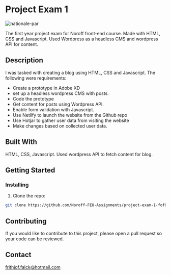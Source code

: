 # Project Exam 1

![nationale-par](https://user-images.githubusercontent.com/80104002/207572860-b6b0eef3-e9b1-456a-889d-e0449e3c1727.jpg)

The first year project exam for Noroff front-end course. Made with HTML, CSS and Javascript. Used Wordpress as a headless CMS and wordpress API for content. 

## Description

I was tasked with creating a blog using HTML, CSS and Javascript. The following were requirements: 

- Create a prototype in Adobe XD
- set up a headless wordpress CMS with posts.
- Code the prototype
- Get content for posts using Wordpress API.
- Enable form validation with Javascript.
- Use Netlify to launch the website from the Github repo
- Use Hotjar to gather user data from visiting the website
- Make changes based on collected user data.

## Built With

HTML, CSS, Javascript. Used wordpress API to fetch content for blog. 

## Getting Started

### Installing

1. Clone the repo:

```bash
git clone https://github.com/Noroff-FEU-Assignments/project-exam-1-fof002.git
```

## Contributing

If you would like to contribute to this project, please open a pull request so your code can be reviewed.

## Contact

frithjof.falck@hotmail.com

